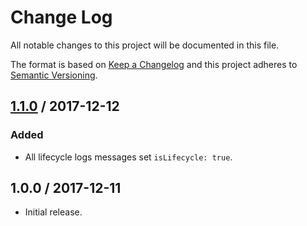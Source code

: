 # Change Log

All notable changes to this project will be documented in this file.

The format is based on [Keep a Changelog](http://keepachangelog.com/)
and this project adheres to [Semantic Versioning](http://semver.org/).

## [1.1.0] / 2017-12-12

### Added

- All lifecycle logs messages set `isLifecycle: true`.

## 1.0.0 / 2017-12-11

- Initial release.

[Unreleased]: https://github.com/meltwater/mlabs-koa/compare/v1.1.0...HEAD
[1.1.0]: https://github.com/meltwater/mlabs-koa/compare/v1.0.0...v1.1.0
